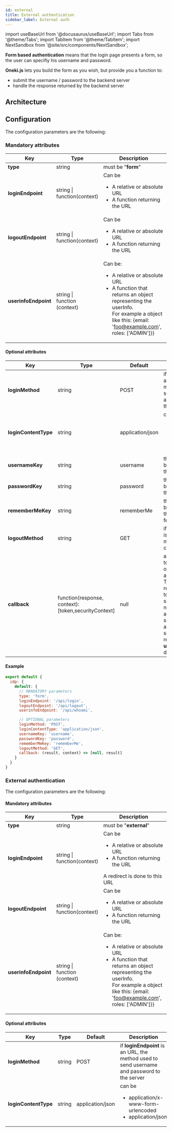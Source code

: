 ```yaml
---
id: external
title: External authentication
sidebar_label: External auth
---
```

import useBaseUrl from '@docusaurus/useBaseUrl';
import Tabs from '@theme/Tabs';
import TabItem from '@theme/TabItem';
import NextSandbox from '@site/src/components/NextSandbox';

**Form based authentication** means that the login page presents a form, so the user can specifiy his username and password.

**Oneki.js** lets you build the form as you wish, but provide you a function to:
- submit the username / password to the backend server
- handle the response returned by the backend server

## Architecture

## Configuration
The configuration parameters are the following:

### Mandatory attributes

| Key           |      Type     | Description |
| ------------- | ------------- | ------------|
| **type** | string | must be "**form**" |
| **loginEndpoint** | string \|<br/>function(context) | Can be<ul><li>A relative or absolute URL</li><li>A function returning the URL</li></ul> |
| **logoutEndpoint** | string \|<br/>function(context) | Can be<ul><li>A relative or absolute URL</li><li>A function returning the URL</li></ul>|
| **userinfoEndpoint** | string \|<br/> function (context) | Can be:<ul><li>A relative or absolute URL</li><li>A function that returns an object representing the userInfo. <br/>For example a object like this: {email: 'foo@example.com', roles: ['ADMIN']}}</li></ul> |

#### Optional attributes

| Key           |      Type     | Default | Description |
| ------------- | ------------- | --------| ----------- |
| **loginMethod** | string | POST | if **loginEndpoint** is an URL, the method used to send username and password to the server |
| **loginContentType** | string | application/json | can be<ul><li>application/x-www-form-urlencoded</li><li>application/json</li></ul> |
| **usernameKey** | string | username | the field expected by the server for the username |
| **passwordKey** | string | password | the field expected by the server for the password |
| **rememberMeKey** | string | rememberMe | the field expected by the server for the rememberMe feature |
| **logoutMethod** | string | GET | if **logoutEndpoint** is an URL, the method used to call the logout URL|
| **callback** | function(response, context): [token,securityContext] | null | a callback function to parse the result of the authentication.<br/>The fonction returns optionally a token and/or a securityContext  (if not set, it's assumed that the session is done via a cookie and the security context is retrieved via the **userinfoEndpoint** defined above) |

#### Example
```javascript
export default {
  idp: {
    default: {
      // MANDATORY parameters
      type: 'form',
      loginEndpoint: '/api/login',
      logoutEndpoint: '/api/logout',
      userinfoEndpoint: '/api/whoami',

      // OPTIONAL parameters
      loginMethod: 'POST',
      loginContentType: 'application/json',
      usernameKey: 'username',
      passwordKey: 'password',
      rememberMeKey: 'rememberMe',
      logoutMethod: 'GET',
      callback: (result, context) => [null, result]  
    }
  }
}
```

### External authentication
The configuration parameters are the following:

#### Mandatory attributes

| Key           |      Type     | Description |
| ------------- | ------------- | ------------|
| **type** | string | must be "**external**" |
| **loginEndpoint** | string \|<br/>function(context) | Can be<ul><li>A relative or absolute URL</li><li>A function returning the URL</li></ul>A redirect is done to this URL |
| **logoutEndpoint** | string \|<br/>function(context) | Can be<ul><li>A relative or absolute URL</li><li>A function returning the URL</li></ul>|
| **userinfoEndpoint** | string \|<br/> function (context) | Can be:<ul><li>A relative or absolute URL</li><li>A function that returns an object representing the userInfo. <br/>For example a object like this: {email: 'foo@example.com', roles: ['ADMIN']}}</li></ul> |

#### Optional attributes

| Key           |      Type     | Default | Description |
| ------------- | ------------- | --------| ----------- |
| **loginMethod** | string | POST | if **loginEndpoint** is an URL, the method used to send username and password to the server |
| **loginContentType** | string | application/json | can be<ul><li>application/x-www-form-urlencoded</li><li>application/json</li></ul> |
 